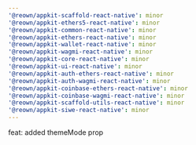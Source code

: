 ```yaml
---
'@reown/appkit-scaffold-react-native': minor
'@reown/appkit-ethers5-react-native': minor
'@reown/appkit-common-react-native': minor
'@reown/appkit-ethers-react-native': minor
'@reown/appkit-wallet-react-native': minor
'@reown/appkit-wagmi-react-native': minor
'@reown/appkit-core-react-native': minor
'@reown/appkit-ui-react-native': minor
'@reown/appkit-auth-ethers-react-native': minor
'@reown/appkit-auth-wagmi-react-native': minor
'@reown/appkit-coinbase-ethers-react-native': minor
'@reown/appkit-coinbase-wagmi-react-native': minor
'@reown/appkit-scaffold-utils-react-native': minor
'@reown/appkit-siwe-react-native': minor
---
```


feat: added themeMode prop
